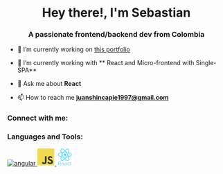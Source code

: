<h1 align="center">Hey there!, I'm Sebastian</h1>
<h3 align="center">A passionate frontend/backend dev from Colombia</h3>

- 🔭 I’m currently working on [this portfolio](https://github.com/JuanSHincapie/portfolio/)

- 🌱 I’m currently working with ** React and Micro-frontend with Single-SPA**

- 💬 Ask me about **React**

- 📫 How to reach me **juanshincapie1997@gmail.com**

<h3 align="left">Connect with me:</h3>
<p align="left">
</p>

<h3 align="left">Languages and Tools:</h3>
<p align="left"> <a href="https://angular.io" target="_blank" rel="noreferrer"> <img src="https://angular.io/assets/images/logos/angular/angular.svg" alt="angular" width="40" height="40"/> </a> <a href="https://developer.mozilla.org/en-US/docs/Web/JavaScript" target="_blank" rel="noreferrer"> <img src="https://raw.githubusercontent.com/devicons/devicon/master/icons/javascript/javascript-original.svg" alt="javascript" width="40" height="40"/> </a> <a href="https://reactjs.org/" target="_blank" rel="noreferrer"> <img src="https://raw.githubusercontent.com/devicons/devicon/master/icons/react/react-original-wordmark.svg" alt="react" width="40" height="40"/> </a> </p>
